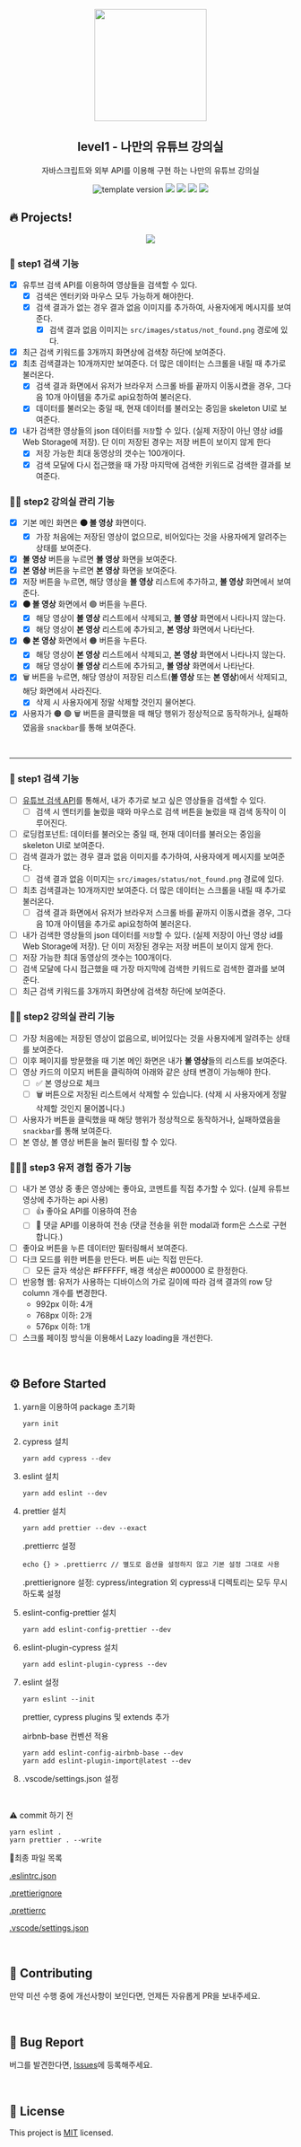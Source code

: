 <p align="middle" >
  <img width="200px;" src="./src/images/readme/laptop_with_youtube_logo.png"/>
</p>
<h2 align="middle">level1 - 나만의 유튜브 강의실</h2>
<p align="middle">자바스크립트와 외부 API를 이용해 구현 하는 나만의 유튜브 강의실</p>
<p align="middle">
  <img src="https://img.shields.io/badge/version-1.0.0-blue?style=flat-square" alt="template version"/>
  <img src="https://img.shields.io/badge/language-html-red.svg?style=flat-square"/>
  <img src="https://img.shields.io/badge/language-css-blue.svg?style=flat-square"/>
  <img src="https://img.shields.io/badge/language-js-yellow.svg?style=flat-square"/>
  <a href="https://github.com/daybrush/moveable/blob/master/LICENSE" target="_blank">
    <img src="https://img.shields.io/github/license/daybrush/moveable.svg?style=flat-square&label=license&color=08CE5D"/>
  </a>
</p>

## 🔥 Projects!

<p align="middle">
  <img src="./src/images/readme/youtube_classroom_preview.png">
</p>

### 🎯 step1 검색 기능

- [x] 유투브 검색 API를 이용하여 영상들을 검색할 수 있다.
  - [x] 검색은 엔터키와 마우스 모두 가능하게 해야한다.
  - [x] 검색 결과가 없는 경우 결과 없음 이미지를 추가하여, 사용자에게 메시지를 보여준다.
    - [x] 검색 결과 없음 이미지는 `src/images/status/not_found.png` 경로에 있다.
- [x] 최근 검색 키워드를 3개까지 화면상에 검색창 하단에 보여준다.
- [x] 최초 검색결과는 10개까지만 보여준다. 더 많은 데이터는 스크롤을 내릴 때 추가로 불러온다.
  - [x] 검색 결과 화면에서 유저가 브라우저 스크롤 바를 끝까지 이동시켰을 경우, 그다음 10개 아이템을 추가로 api요청하여 불러온다.
  - [x] 데이터를 불러오는 중일 때, 현재 데이터를 불러오는 중임을 skeleton UI로 보여준다.
- [x] 내가 검색한 영상들의 json 데이터를 `저장`할 수 있다. (실제 저장이 아닌 영상 id를 Web Storage에 저장). 단 이미 저장된 경우는 저장 버튼이 보이지 않게 한다
  - [x] 저장 가능한 최대 동영상의 갯수는 100개이다.
  - [x] 검색 모달에 다시 접근했을 때 가장 마지막에 검색한 키워드로 검색한 결과를 보여준다.

### 🎯🎯 step2 강의실 관리 기능

- [x] 기본 메인 화면은 **🟠 볼 영상** 화면이다.
  - [x] 가장 처음에는 저장된 영상이 없으므로, 비어있다는 것을 사용자에게 알려주는 상태를 보여준다.
- [x] **볼 영상** 버튼을 누르면 **볼 영상** 화면을 보여준다.
- [x] **본 영상** 버튼을 누르면 **본 영상** 화면을 보여준다.
- [x] 저장 버튼을 누르면, 해당 영상을 **볼 영상** 리스트에 추가하고, **볼 영상** 화면에서 보여준다.
- [x] **🟠 볼 영상** 화면에서 🟢 버튼을 누른다.
  - [x] 해당 영상이 **볼 영상** 리스트에서 삭제되고, **볼 영상** 화면에서 나타나지 않는다.
  - [x] 해당 영상이 **본 영상** 리스트에 추가되고, **본 영상** 화면에서 나타난다.
- [x] **🟢 본 영상** 화면에서 🟠 버튼을 누른다.
  - [x] 해당 영상이 **본 영상** 리스트에서 삭제되고, **본 영상** 화면에서 나타나지 않는다.
  - [x] 해당 영상이 **볼 영상** 리스트에 추가되고, **볼 영상** 화면에서 나타난다.
- [x] 🗑️ 버튼을 누르면, 해당 영상이 저장된 리스트(**볼 영상** 또는 **본 영상**)에서 삭제되고, 해당 화면에서 사라진다.
  - [x] 삭제 시 사용자에게 정말 삭제할 것인지 물어본다.
- [x] 사용자가 🟠 🟢 🗑️ 버튼을 클릭했을 때 해당 행위가 정상적으로 동작하거나, 실패하였음을 `snackbar`를 통해 보여준다.

<br>

---

### 🎯 step1 검색 기능

- [ ] [유튜브 검색 API](https://developers.google.com/youtube/v3/getting-started?hl=ko)를 통해서, 내가 추가로 보고 싶은 영상들을 검색할 수 있다.
  - [ ] 검색 시 엔터키를 눌렀을 때와 마우스로 검색 버튼을 눌렀을 때 검색 동작이 이루어진다.
- [ ] 로딩컴포넌트: 데이터를 불러오는 중일 때, 현재 데이터를 불러오는 중임을 skeleton UI로 보여준다.
- [ ] 검색 결과가 없는 경우 결과 없음 이미지를 추가하여, 사용자에게 메시지를 보여준다.
  - [ ] 검색 결과 없음 이미지는 `src/images/status/not_found.png` 경로에 있다.
- [ ] 최초 검색결과는 10개까지만 보여준다. 더 많은 데이터는 스크롤을 내릴 때 추가로 불러온다.
  - [ ] 검색 결과 화면에서 유저가 브라우저 스크롤 바를 끝까지 이동시켰을 경우, 그다음 10개 아이템을 추가로 api요청하여 불러온다.
- [ ] 내가 검색한 영상들의 json 데이터를 `저장`할 수 있다. (실제 저장이 아닌 영상 id를 Web Storage에 저장). 단 이미 저장된 경우는 저장 버튼이 보이지 않게 한다.
- [ ] 저장 가능한 최대 동영상의 갯수는 100개이다.
- [ ] 검색 모달에 다시 접근했을 때 가장 마지막에 검색한 키워드로 검색한 결과를 보여준다.
- [ ] 최근 검색 키워드를 3개까지 화면상에 검색창 하단에 보여준다.

### 🎯🎯 step2 강의실 관리 기능

- [ ] 가장 처음에는 저장된 영상이 없음으로, 비어있다는 것을 사용자에게 알려주는 상태를 보여준다.
- [ ] 이후 페이지를 방문했을 때 기본 메인 화면은 내가 **볼 영상**들의 리스트를 보여준다.
- [ ] 영상 카드의 이모지 버튼을 클릭하여 아래와 같은 상태 변경이 가능해야 한다.
  - [ ] ✅ 본 영상으로 체크
  - [ ] 🗑️ 버튼으로 저장된 리스트에서 삭제할 수 있습니다. (삭제 시 사용자에게 정말 삭제할 것인지 물어봅니다.)
- [ ] 사용자가 버튼을 클릭했을 때 해당 행위가 정상적으로 동작하거나, 실패하였음을 `snackbar`를 통해 보여준다.
- [ ] 본 영상, 볼 영상 버튼을 눌러 필터링 할 수 있다.

### 🎯🎯🎯 step3 유저 경험 증가 기능

- [ ] 내가 본 영상 중 좋은 영상에는 좋아요, 코멘트를 직접 추가할 수 있다. (실제 유튜브 영상에 추가하는 api 사용)
  - [ ] 👍 좋아요 API를 이용하여 전송
  - [ ] 💬 댓글 API를 이용하여 전송 (댓글 전송을 위한 modal과 form은 스스로 구현합니다.)
- [ ] 좋아요 버튼을 누른 데이터만 필터링해서 보여준다.
- [ ] 다크 모드를 위한 버튼을 만든다. 버튼 ui는 직접 만든다.
  - [ ] 모든 글자 색상은 #FFFFFF, 배경 색상은 #000000 로 한정한다.
- [ ] 반응형 웹: 유저가 사용하는 디바이스의 가로 길이에 따라 검색 결과의 row 당 column 개수를 변경한다.
  - 992px 이하: 4개
  - 768px 이하: 2개
  - 576px 이하: 1개
- [ ] 스크롤 페이징 방식을 이용해서 Lazy loading을 개선한다.

<br>

## ⚙️ Before Started

1. yarn을 이용하여 package 초기화

   ```shell
   yarn init
   ```

2. cypress 설치

   ```shell
   yarn add cypress --dev
   ```

3. eslint 설치

   ```shell
   yarn add eslint --dev
   ```

4. prettier 설치

   ```shell
   yarn add prettier --dev --exact
   ```

   .prettierrc 설정

   ```shell
   echo {} > .prettierrc // 별도로 옵션을 설정하지 않고 기본 설정 그대로 사용
   ```

   .prettierignore 설정: cypress/integration 외 cypress내 디렉토리는 모두 무시하도록 설정

5. eslint-config-prettier 설치

   ```shell
   yarn add eslint-config-prettier --dev
   ```

6. eslint-plugin-cypress 설치

   ```shell
   yarn add eslint-plugin-cypress --dev
   ```

7. eslint 설정

   ```shell
   yarn eslint --init
   ```

   prettier, cypress plugins 및 extends 추가

   airbnb-base 컨벤션 적용

   ```shell
   yarn add eslint-config-airbnb-base --dev
   yarn add eslint-plugin-import@latest --dev
   ```

8. .vscode/settings.json 설정

<br>

⚠️ commit 하기 전

```shell
yarn eslint .
yarn prettier . --write
```

🌷최종 파일 목록

[.eslintrc.json](./.eslintrc.json)

[.prettierignore](./.prettierignore)

[.prettierrc](./.prettierrc)

[.vscode/settings.json](./.vscode/settings.json)

<br>

## 👏 Contributing

만약 미션 수행 중에 개선사항이 보인다면, 언제든 자유롭게 PR을 보내주세요.

<br>

## 🐞 Bug Report

버그를 발견한다면, [Issues](https://github.com/woowacourse/javascript-youtube-classroom/issues)에 등록해주세요.

<br>

## 📝 License

This project is [MIT](https://github.com/woowacourse/javascript-youtube-classroom/blob/main/LICENSE) licensed.
